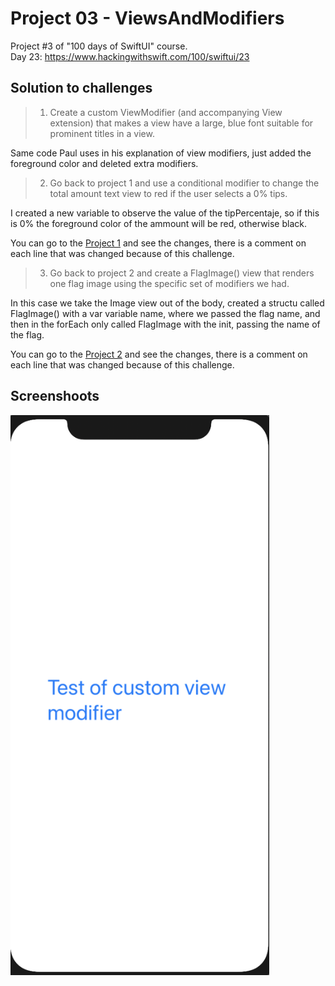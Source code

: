 # Project 03 - ViewsAndModifiers

Project #3 of "100 days of SwiftUI" course.</br>
Day 23: https://www.hackingwithswift.com/100/swiftui/23

## Solution to challenges


>1. Create a custom ViewModifier (and accompanying View extension) that makes a view have a large, blue font suitable for prominent titles in a view.

Same code Paul uses in his explanation of view modifiers, just added the foreground color and deleted extra modifiers.

>2. Go back to project 1 and use a conditional modifier to change the total amount text view to red if the user selects a 0% tips.

I created a new variable to observe the value of the tipPercentaje, so if this is 0% the foreground color of the ammount will be red, otherwise black.

You can go to the [Project 1](01-splitThat)  and see the changes, there is a comment on each line that was changed because of this challenge.

>3. Go back to project 2 and create a FlagImage() view that renders one flag image using the specific set of modifiers we had.

In this case we take the Image view out of the body, created a structu called FlagImage() with a var variable name, where we passed the flag name, and then in the forEach only called FlagImage with the init, passing the name of the flag.

You can go to the [Project 2](03-guessTheFlag) and see the changes, there is a comment on each line that was changed because of this challenge.

## Screenshoots

<img src="screenshots/filledScreen.png" width="414" height="896"/>
